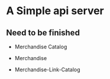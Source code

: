 # A Simple api server

## Need to be finished

- Merchandise Catalog

- Merchandise

- Merchandise-Link-Catalog
